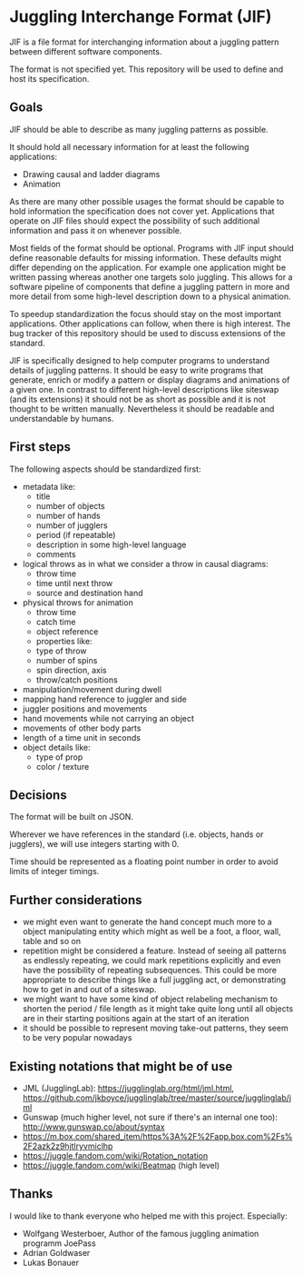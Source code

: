 # Juggling Interchange Format (JIF)

JIF is a file format for interchanging information about a juggling pattern between different software components.

The format is not specified yet. This repository will be used to define and host its specification.


## Goals

JIF should be able to describe as many juggling patterns as possible.

It should hold all necessary information for at least the following applications:
- Drawing causal and ladder diagrams
- Animation

As there are many other possible usages the format should be capable to hold information the specification does not cover yet. Applications that operate on JIF files should expect the possibility of such additional information and pass it on whenever possible.

Most fields of the format should be optional. Programs with JIF input should define reasonable defaults for missing information. These defaults might differ depending on the application. For example one application might be written passing whereas another one targets solo juggling.
This allows for a software pipeline of components that define a juggling pattern in more and more detail from some high-level description down to a physical animation.

To speedup standardization the focus should stay on the most important applications. Other applications can follow, when there is high interest. The bug tracker of this repository should be
 used to discuss extensions of the standard.

JIF is specifically designed to help computer programs to understand details of juggling patterns. It should be easy to write programs that generate, enrich or modify a pattern or display diagrams and animations of a given one. In contrast to different high-level descriptions like siteswap (and its extensions) it should not be as short as possible and it is not thought to be written manually. Nevertheless it should be readable and understandable by humans.

## First steps

The following aspects should be standardized first:
- metadata like:
  - title
  - number of objects
  - number of hands
  - number of jugglers
  - period (if repeatable)
  - description in some high-level language
  - comments
- logical throws as in what we consider a throw in causal diagrams:
  - throw time
  - time until next throw
  - source and destination hand
- physical throws for animation
  - throw time
  - catch time
  - object reference
  - properties like:
   - type of throw
   - number of spins
   - spin direction, axis
   - throw/catch positions
 - manipulation/movement during dwell
 - mapping hand reference to juggler and side
 - juggler positions and movements
 - hand movements while not carrying an object
 - movements of other body parts
 - length of a time unit in seconds
 - object details like:
   - type of prop
   - color / texture


 ## Decisions

 The format will be built on JSON.

 Wherever we have references in the standard (i.e. objects, hands or jugglers), we will use integers starting with 0.

 Time should be represented as a floating point number in order to avoid limits of integer timings.


 ## Further considerations

 - we might even want to generate the hand concept much more to a object manipulating entity
   which might as well be a foot, a floor, wall, table and so on
 - repetition might be considered a feature. Instead of seeing all patterns as endlessly repeating,
 we could mark repetitions explicitly and even have the possibility of repeating subsequences.
   This could be more appropriate to describe things like a full juggling act, or demonstrating how to get in and out of a siteswap.
 - we might want to have some kind of object relabeling mechanism to shorten the period / file length
 as it might take quite long until all objects are in their starting positions again at the start of an iteration
 - it should be possible to represent moving take-out patterns, they seem to be very popular nowadays

## Existing notations that might be of use

- JML (JugglingLab): https://jugglinglab.org/html/jml.html, https://github.com/jkboyce/jugglinglab/tree/master/source/jugglinglab/jml
- Gunswap (much higher level, not sure if there's an internal one too): http://www.gunswap.co/about/syntax
- https://m.box.com/shared_item/https%3A%2F%2Fapp.box.com%2Fs%2F2azk2z9hjtlryvmiclhp
- https://juggle.fandom.com/wiki/Rotation_notation
- https://juggle.fandom.com/wiki/Beatmap (high level)


 ## Thanks

 I would like to thank everyone who helped me with this project. Especially:
 - Wolfgang Westerboer, Author of the famous juggling animation programm JoePass
 - Adrian Goldwaser
 - Lukas Bonauer
